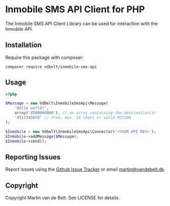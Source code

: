 # Inmobile SMS API Client for PHP

The Inmobile SMS API Client Library can be used for interaction with the Inmobile API.

## Installation

Require this package with composer:

```
composer require vdbelt/inmobile-sms-api
```

## Usage

```php
<?php

$Message = new VdBelt\InmobileSmsApi\Message(
    'Hello world!',
    array('4500000000'), // an array containing the destination(s)
    '4512345678' // from, max. 16 chars or valid MSISDN
);

$Inmobile = new Vdbelt\InmobileSmsApi\Connector('<YOUR API KEY>');
$Inmobile->addMessage($Message);
$Inmobile->send();
```

## Reporting Issues
Report issues using the [Github Issue Tracker](https://github.com/vdbelt/inmobile-sms-api/issues) or email [martin@vandebelt.dk](mailto:martin@vandebelt.dk).

## Copyright
Copyright Martin van de Belt. See LICENSE for details.
